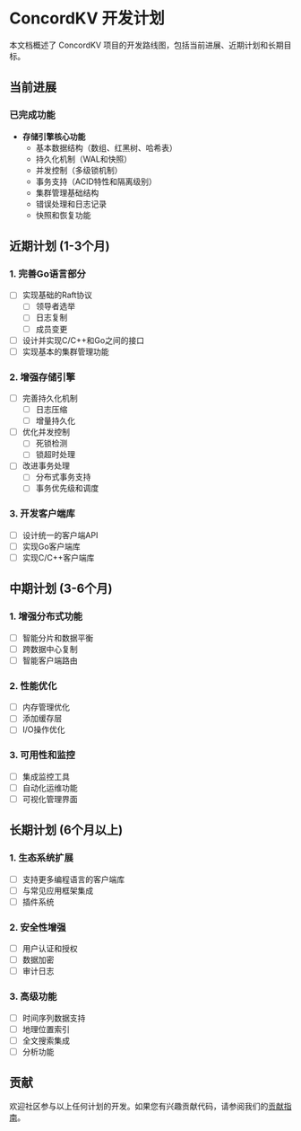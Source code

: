 # ConcordKV 开发计划

本文档概述了 ConcordKV 项目的开发路线图，包括当前进展、近期计划和长期目标。

## 当前进展

### 已完成功能

- **存储引擎核心功能**
  - 基本数据结构（数组、红黑树、哈希表）
  - 持久化机制（WAL和快照）
  - 并发控制（多级锁机制）
  - 事务支持（ACID特性和隔离级别）
  - 集群管理基础结构
  - 错误处理和日志记录
  - 快照和恢复功能

## 近期计划 (1-3个月)

### 1. 完善Go语言部分

- [ ] 实现基础的Raft协议
  - [ ] 领导者选举
  - [ ] 日志复制
  - [ ] 成员变更
- [ ] 设计并实现C/C++和Go之间的接口
- [ ] 实现基本的集群管理功能

### 2. 增强存储引擎

- [ ] 完善持久化机制
  - [ ] 日志压缩
  - [ ] 增量持久化
- [ ] 优化并发控制
  - [ ] 死锁检测
  - [ ] 锁超时处理
- [ ] 改进事务处理
  - [ ] 分布式事务支持
  - [ ] 事务优先级和调度

### 3. 开发客户端库

- [ ] 设计统一的客户端API
- [ ] 实现Go客户端库
- [ ] 实现C/C++客户端库

## 中期计划 (3-6个月)

### 1. 增强分布式功能

- [ ] 智能分片和数据平衡
- [ ] 跨数据中心复制
- [ ] 智能客户端路由

### 2. 性能优化

- [ ] 内存管理优化
- [ ] 添加缓存层
- [ ] I/O操作优化

### 3. 可用性和监控

- [ ] 集成监控工具
- [ ] 自动化运维功能
- [ ] 可视化管理界面

## 长期计划 (6个月以上)

### 1. 生态系统扩展

- [ ] 支持更多编程语言的客户端库
- [ ] 与常见应用框架集成
- [ ] 插件系统

### 2. 安全性增强

- [ ] 用户认证和授权
- [ ] 数据加密
- [ ] 审计日志

### 3. 高级功能

- [ ] 时间序列数据支持
- [ ] 地理位置索引
- [ ] 全文搜索集成
- [ ] 分析功能

## 贡献

欢迎社区参与以上任何计划的开发。如果您有兴趣贡献代码，请参阅我们的[贡献指南](CONTRIBUTING.md)。 